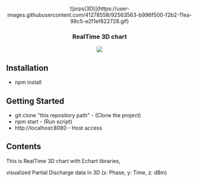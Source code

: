 <p align="center">
![prps(3D)](https://user-images.githubusercontent.com/41278558/92563563-b996f500-f2b2-11ea-98c5-e2f1ef822728.gif)
</p>

<h3 align="center">
  RealTime 3D chart
</h3>

<p align="center">
  <a href="https://en.wikipedia.org/wiki/MIT_License"><img src="https://img.shields.io/npm/l/react-design-editor?style=flat-square"></a>
</p>

## Installation

-   npm install

## Getting Started

-   git clone "this repository path" - (Clone the project)
-   npm start - (Run script)
-   http://localhost:8080 - Host access

## Contents

This is RealTime 3D chart with Echart libraries,

visualized Partial Discharge data in 3D (x: Phase, y: Time, z: dBm)
